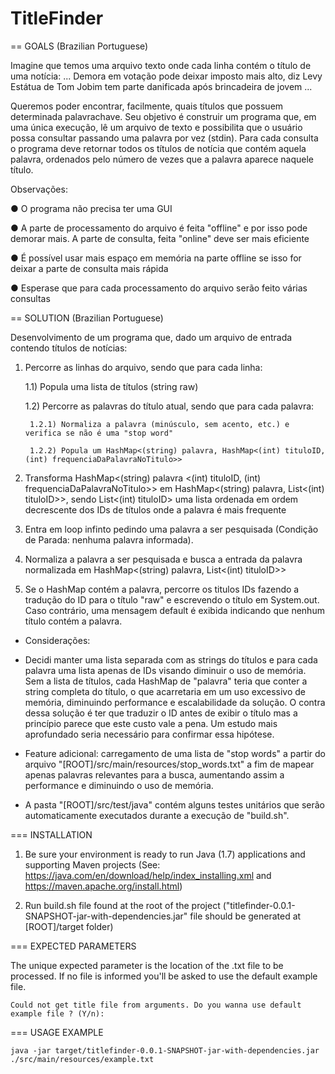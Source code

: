 # TitleFinder

== GOALS (Brazilian Portuguese)

Imagine que temos uma arquivo texto onde cada linha contém o título de uma notícia: 
... 
Demora em votação pode deixar imposto mais alto, diz Levy 
Estátua de Tom Jobim tem parte danificada após brincadeira de jovem 
... 
 
Queremos poder encontrar, facilmente, quais títulos que possuem determinada palavra­chave. 
Seu objetivo é construir um programa que, em uma única execução, lê um arquivo de texto e 
possibilita que o usuário possa consultar passando uma palavra por vez (stdin). Para cada 
consulta o programa deve retornar todos os títulos de notícia que contém aquela palavra, 
ordenados pelo número de vezes que a palavra aparece naquele título. 
 
Observações: 

● O programa não precisa ter uma GUI 

● A parte de processamento do arquivo é feita "offline" e por isso pode demorar mais. A 
parte de consulta, feita "online" deve ser mais eficiente 

● É possível usar mais espaço em memória na parte offline se isso for deixar a parte de 
consulta mais rápida 

● Espera­se que para cada processamento do arquivo serão feito várias consultas 


== SOLUTION (Brazilian Portuguese)

Desenvolvimento de um programa que, dado um arquivo de entrada contendo títulos de notícias:

1) Percorre as linhas do arquivo, sendo que para cada linha:
	
	1.1) Popula uma lista de títulos (string raw)
	
	1.2) Percorre as palavras do título atual, sendo que para cada palavra:
	
		1.2.1) Normaliza a palavra (minúsculo, sem acento, etc.) e verifica se não é uma "stop word"
		
		1.2.2) Popula um HashMap<(string) palavra, HashMap<(int) tituloID, (int) frequenciaDaPalavraNoTitulo>>
		
2) Transforma HashMap<(string) palavra <(int) tituloID, (int) frequenciaDaPalavraNoTitulo>> em HashMap<(string) palavra, List<(int) tituloID>>, sendo List<(int) tituloID> uma lista ordenada em ordem decrescente dos IDs de títulos onde a palavra é mais frequente

3) Entra em loop infinto pedindo uma palavra a ser pesquisada (Condição de Parada: nenhuma palavra informada).

4) Normaliza a palavra a ser pesquisada e busca a entrada da palavra normalizada em HashMap<(string) palavra, List<(int) tituloID>>

5) Se o HashMap contém a palavra, percorre os titulos IDs fazendo a tradução do ID para o título "raw" e escrevendo o título em System.out. Caso contrário, uma mensagem default é exibida indicando que nenhum título contém a palavra.


* Considerações:

- Decidi manter uma lista separada com as strings do títulos e para cada palavra uma lista apenas de IDs visando diminuir o uso de memória. Sem a lista de títulos, cada HashMap de "palavra" teria que conter a string completa do título, o que acarretaria em um uso excessivo de memória, diminuindo performance e escalabilidade da solução. O contra dessa solução é ter que traduzir o ID antes de exibir o título mas a princípio parece que este custo vale a pena. Um estudo mais aprofundado seria necessário para confirmar essa hipótese.

- Feature adicional: carregamento de uma lista de "stop words" a partir do arquivo "[ROOT]/src/main/resources/stop_words.txt" a fim de mapear apenas palavras relevantes para a busca, aumentando assim a performance e diminuindo o uso de memória.

- A pasta "[ROOT]/src/test/java" contém alguns testes unitários que serão automaticamente executados durante a execução de "build.sh".


=== INSTALLATION

1) Be sure your environment is ready to run Java (1.7) applications and supporting Maven projects (See: https://java.com/en/download/help/index_installing.xml and https://maven.apache.org/install.html)

2) Run build.sh file found at the root of the project ("titlefinder-0.0.1-SNAPSHOT-jar-with-dependencies.jar" file should be generated at [ROOT]/target folder)


=== EXPECTED PARAMETERS


The unique expected parameter is the location of the .txt file to be processed. If no file is informed you'll be asked to use the default example file.

```
Could not get title file from arguments. Do you wanna use default example file ? (Y/n): 
```


=== USAGE EXAMPLE

```
java -jar target/titlefinder-0.0.1-SNAPSHOT-jar-with-dependencies.jar ./src/main/resources/example.txt
```

